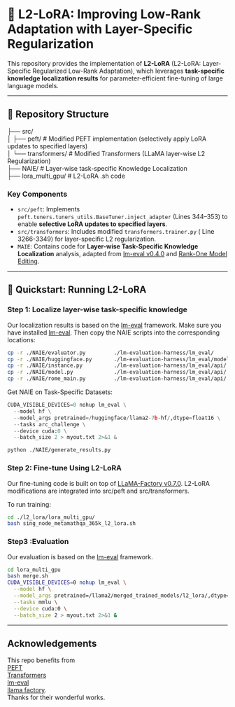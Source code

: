 # 🧠 L2-LoRA: Improving Low-Rank Adaptation with Layer-Specific Regularization

This repository provides the implementation of **L2-LoRA** (L2-LoRA: Layer-Specific Regularized Low-Rank Adaptation), which leverages **task-specific knowledge localization results** for parameter-efficient fine-tuning of large language models.

---

## 📁 Repository Structure
├── src/ \
│ ├── peft/ # Modified PEFT implementation (selectively apply LoRA updates to specified layers)  \
│ └── transformers/ # Modified Transformers (LLaMA layer-wise L2 Regularization) \
├── NAIE/ # Layer-wise task-specific Knowledge Localization \
├── lora_multi_gpu/ # L2-LoRA .sh code

### Key Components

- `src/peft`: Implements `peft.tuners.tuners_utils.BaseTuner.inject_adapter` (Lines 344–353) to enable **selective LoRA updates to specified layers**.
- `src/transformers`: Includes modified `transformers.trainer.py` ( Line 3266-3349) for layer-specific L2 regularization.
- `MAIE`: Contains code for **Layer-wise Task-Specific Knowledge Localization** analysis, adapted from [lm-eval v0.4.0](https://github.com/EleutherAI/lm-evaluation-harness/tree/v0.4.0) and [Rank-One Model Editing](https://github.com/kmeng01/rome).

---

## 🚀 Quickstart: Running L2-LoRA

### Step 1: Localize layer-wise task-specific knowledge
Our localization results is based on the [lm-eval](https://github.com/EleutherAI/lm-evaluation-harness) framework.
Make sure you have installed [lm-eval](https://github.com/EleutherAI/lm-evaluation-harness). Then copy the NAIE scripts into the corresponding locations:

```bash
cp -r ./NAIE/evaluator.py         ./lm-evaluation-harness/lm_eval/
cp -r ./NAIE/huggingface.py       ./lm-evaluation-harness/lm_eval/models/
cp -r ./NAIE/instance.py          ./lm-evaluation-harness/lm_eval/api/
cp -r ./NAIE/model.py             ./lm-evaluation-harness/lm_eval/api/
cp -r ./NAIE/rome_main.py         ./lm-evaluation-harness/lm_eval/api/
```

Get NAIE on Task-Specific Datasets:
```python
CUDA_VISIBLE_DEVICES=0 nohup lm_eval \
  --model hf \
  --model_args pretrained=/huggingface/llama2-7b-hf/,dtype=float16 \
  --tasks arc_challenge \
  --device cuda:0 \
  --batch_size 2 > myout.txt 2>&1 &
```

```bash
python ./NAIE/generate_results.py
```
### Step 2: Fine-tune Using L2-LoRA
Our fine-tuning code is built on top of [LLaMA-Factory v0.7.0](https://github.com/hiyouga/LLaMA-Factory/tree/v0.7.0). L2-LoRA modifications are integrated into src/peft and src/transformers.

To run training:
```bash
cd ./l2_lora/lora_multi_gpu/
bash sing_node_metamathqa_365k_l2_lora.sh
```
### Step3 :Evaluation
Our evaluation is based on the [lm-eval](https://github.com/EleutherAI/lm-evaluation-harness) framework.
```bash
cd lora_multi_gpu
bash merge.sh
CUDA_VISIBLE_DEVICES=0 nohup lm_eval \
  --model hf \
  --model_args pretrained=/llama2/merged_trained_models/l2_lora/,dtype=float16 \
  --tasks mmlu \
  --device cuda:0 \
  --batch_size 2 > myout.txt 2>&1 & 
```

---
## Acknowledgements
This repo benefits from \
[PEFT](https://github.com/huggingface/peft) \
[Transformers](https://github.com/huggingface/transformers) \
[lm-eval](https://github.com/EleutherAI/lm-evaluation-harness/) \
[llama factory](https://github.com/hiyouga/LLaMA-Factory). \
Thanks for their wonderful works.
